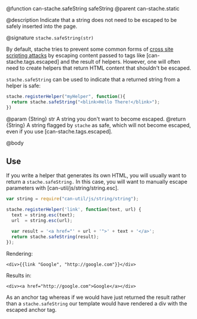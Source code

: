 @function can-stache.safeString safeString
@parent can-stache.static

@description Indicate that a string does not need to be escaped to be safely
inserted into the page.

@signature `stache.safeString(str)`

By default, stache tries to prevent some common forms of [cross site scripting attacks](https://en.wikipedia.org/wiki/Cross-site_scripting) by escaping content passed
to tags like [can-stache.tags.escaped] and the result of helpers.  However,
one will often need to create helpers that return HTML content that shouldn't be escaped.

`stache.safeString` can be used to indicate that a returned string from a helper is safe:

```js
stache.registerHelper("myHelper", function(){
  return stache.safeString("<blink>Hello There!</blink>");
})
```

@param {String} str A string you don't want to become escaped.
@return {String} A string flagged by `stache` as safe, which will
not become escaped, even if you use [can-stache.tags.escaped].

@body

## Use

If you write a helper that generates its own HTML, you will
usually want to return a `stache.safeString.` In this case,
you will want to manually escape parameters with [can-util/js/string/string.esc].


```js
var string = require("can-util/js/string/string");

stache.registerHelper('link', function(text, url) {
  text = string.esc(text);
  url  = string.esc(url);

  var result = '<a href="' + url + '">' + text + '</a>';
  return stache.safeString(result);
});
```


Rendering:

```
<div>{{link "Google", "http://google.com"}}</div>
```

Results in:

```
<div><a href="http://google.com">Google</a></div>
```

As an anchor tag whereas if we would have just returned the result rather than a
`stache.safeString` our template would have rendered a div with the escaped anchor tag.
